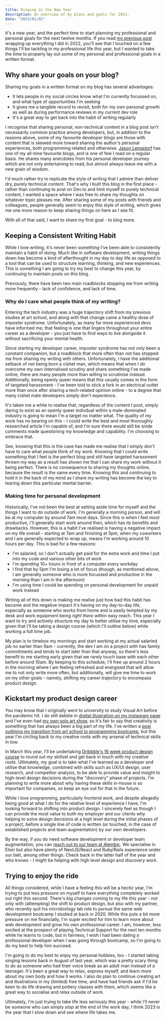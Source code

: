 ```yaml
---
title: Ringing in the New Year
description: An overview of my plans and goals for 2023.
date: "2023/01/02"
---
```


It's a new year, and the perfect time to start planning my professional and personal goals for the next twelve months. If you read [my previous post](/posts/2022_retrospective) wrapping up everything I did in 2022, you'll see that I touched on a few things I'll be tackling in my professional life this year, but I wanted to take the time to properly lay out some of my personal and professional goals in a written format.

## Why share your goals on your blog?

Sharing my goals in a written format on my blog has several advantages:

- It lets people in my social circles know what I'm currently focussed on, and what type of opportunities I'm seeking
- It gives me a tangible record to revisit, both for my own personal growth as well as during performance reviews in my current dev role
- It's a great way to get back into the habit of writing regularly

I recognise that sharing personal, non-technical content in a blog post isn't necessarily common practice among developers, but, in addition to the reasons above, some of my favourite developer blogs are those with content that is skewed more toward sharing the author's personal experiences, both programming related and otherwise. [Jason Lengstorf](https://www.jason.af/posts/) has one of my all-time favourite blogs, and is one of few I read on a regular basis. He shares many anecdotes from his personal developer journey which are not only entertaining to read, but almost always leave me with a new grain of wisdom.

I'd much rather try to replicate the style of writing that I admire than deliver dry, purely technical content. That's why I built this blog in the first place - rather than continuing to post on Dev.to and limit myself to purely technical content, I wanted a space where I was free to share my thoughts on whatever topic pleases me. After sharing some of my posts with friends and colleagues, people generally seem to enjoy this style of writing, which gives me one more reason to keep sharing things on here as I see fit.

With all of that said, I want to share my first goal - to blog more.

## Keeping a Consistent Writing Habit

While I love writing, it's never been something I've been able to consistently maintain a habit of doing. Much like in software development, writing things down has become a kind of afterthought in my day to day life as opposed to a tool that can be used to structure learning, thinking, and new experiences. This is something I am going to try my best to change this year, by continuing to maintain posts on this blog.

Previously, there have been two main roadblocks stopping me from writing more frequently - lack of confidence, and lack of time.

### Why do I care what people think of my writing?

Entering the tech industry was a huge trajectory shift from my previous studies at art school, and along with that change came a healthy dose of imposter syndrome. Unfortunately, as many far more experienced devs have informed me, that feeling is one that lingers throughout your entire career as a developer - you just have to find ways to live alongside it without sacrificing your mental health.

Since starting my developer career, imposter syndrome has not only been a constant companion, but a roadblock that more often than not has stopped me from sharing my writing with others. Unfortunately, I have the additional setback of not being born a cishet man, which means that when I _do_ overcome my own internalised scrutiny and share something I've made online, there are many people more than willing to scrutinise instead. Additionally, being openly queer means that this usually comes in the form of targeted harassment - I've been told to stick a fork in an electrical outlet more than once after sharing a tech-related opinion online - to a degree that many cishet male developers simply don't experience.

It's taken me a while to realise that, regardless of the content I post, simply daring to exist as an openly queer indivdual within a male-dominated industry is going to mean I'm a target no matter what. The quality of my work has no bearing on this - I could write the best and most thoroughly researched article I'm capable of, and I'm sure there would still be snide comments made questioning my knowledge and capability. I'm choosing to embrace that.

See, knowing that this is the case has made me realise that I simply don't have to care what people think of my work. Knowing that I could write something that I feel is the perfect blog and still have targeted harassment thrown my way as a result has shown me that I can share my work without it being perfect. There is no consequence to sharing my thoughts online, because the result is the same every time. Knowing this and continuing to hold it in the back of my mind as I share my writing has become the key to tearing down this particular mental barrier.

### Making time for personal development

Historically, I've not been the best at setting aside time for myself and the things I want to do outside of work. I'm generally a morning person, and will be at my computer by around 7am most days. Since this is when I feel most productive, I'll generally start work around then, which has its benefits and drawbacks. However, this is a habit I've realised is having a negative impact on my life overall - starting at 7am and finishing at 5pm, when my coworkers and I are generally expected to wrap up, means I'm working around 10 hours per day. This is bad for a few reasons:

- I'm salaried, so I don't actually get paid for the extra work and time I put into my code and various other bits of work
- I'm spending 10+ hours in front of a computer every workday
- I find that by 5pm I'm losing a lot of focus (though, as mentioned above, I am generally someone who is more focussed and productive in the morning than I am in the afternoon)
- I'm using time I could be spending on personal development for unpaid work instead

Writing all of this down is making me realise just how bad this habit has become and the negative impact it's having on my day-to-day life, especially as someone who works from home and is easily tempted by my desk and work equipment being _right there_ within easy reach. This year I want to try and actively structure my day to better utilise my time, especially given that I'll be taking a design course (which I'll outline below) while working a full time job.

My plan is to timebox my mornings and start working at my actual salaried job no earlier than 9am - currently, the dev I am on a project with has family commitments and tends to start later than that anyway, so there's less benefit to me starting early given that we rarely touch base with each other before around 10am. By keeping to this schedule, I'll free up around 2 hours in the morning where I am feeling refreshed and energised that will allow me to not only write more often, but additionally, will give me time to work on my other goals - namely, shifting my career trajectory to encompass product design.

## Kickstart my product design career

You may know that I originally went to university to study Visual Art before the pandemic hit. I do still dabble in [digital illustration on my instagram page](https://www.instagram.com/theosaurus_art/) and I've even had [my own solo art show](https://www.gaffa.com.au/exhibition/an-ornithologists-guide-to-people-watching), so it's fair to say that creativity is something that has always been a big part of my life. I've written a [post outlining my transition from art school to programming bootcamp](/posts/a_tale_of_bootcamp_and_blogging.md), but this year I'm circling back to my creative roots with my arsenal of technical skills in tow.

In March this year, I'll be undertaking [Dribbble's 16 week product design course](https://dribbble.com/courses/product-design) to round out my skillset and get back in touch with my creative roots. Ultimately, my goal is to take what I've learned as a developer and utilise that knowledge, combined with skills such as UX/UI design, user research, and competitor analysis, to be able to provide value and insight to high-level design decisions during the "discovery" phase of projects. I'm planning to write more about why having these skills in-house is so important for companies, so keep an eye out for that in the future.

While I love programming, particularly frontend work, and despite allegedly being good at what I do for the relative level of experience I have, I'm looking forward to shifting into product design. I sincerely feel as though I can provide the most value to both my employer and our clients why helping to solve design decisions at a high level during the initial phases of a project, before a single line of code is written (or touched, in the case of established projects and team augmentation) by our own developers.

By the way, if you do need software development or developer team augmentation, you can [reach out to our team at Alembic](https://alembic.com.au/contact). We specialise in Elixir but also have plenty of NextJS/React and Ruby/Rails experience under our belt, among other things. Check back in the latter half of the year and who knows - I might be helping with high level design and discovery work.

## Trying to enjoy the ride

All things considered, while I have a feeling this will be a hectic year, I'm trying to put less pressure on myself to have everything completely worked out right this second. There's big changes coming to my life this year - not only with (attempting) the shift to product design, but also with my partner, who recently quit his microbiology lab role to pursue the same web development bootcamp I studied at back in 2020. While this puts a bit more pressure on me financially, I'm super excited for him to learn more about web development and grow his own professional career. I am, however, less excited at the prospect of playing Technical Support for the next ten months while he learns to code, but in fairness, I wish I had been dating a professional developer when I was going through bootcamp, so I'm going to do my best to help him succeed.

I'm going to do my best to enjoy my personal hobbies, too - I started taking singing lessons back in August of last year, which was a pretty scary thing to do as someone who had their voice break as an adult man instead of a teenager. It's been a great way to relax, express myself, and learn more about my own body and how it works. I also do plan to continue creating art and illustrations in my (limited) free time, and have had friends ask if I'd be keen to do life drawing and pottery classes with them, which seems like a great way to socialise and relax outside of work.

Ultimately, I'm just trying to take life less seriously this year - while I'll never be someone who can simply _stop_ at the end of the work day, I think 2023 is the year that I slow down and see where life takes me.
